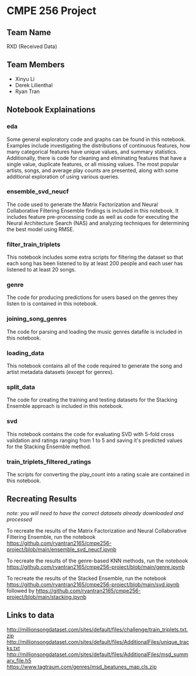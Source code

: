 # CMPE 256 Project

## Team Name
RXD (Received Data)

## Team Members
- Xinyu Li
- Derek Lilienthal
- Ryan Tran

## Notebook Explainations

### eda

Some general exploratory code and graphs can be found in this notebook. Examples include investigating the distributions of continuous features, how many categorical features have unique values, and summary statistics. Additionally, there is code for cleaning and eliminating features that have a single value, duplicate features, or all missing values. The most popular artists, songs, and average play counts are presented, along with some additional exploration of using various queries. 

### ensemble_svd_neucf

The code used to generate the Matrix Factorization and Neural Collaborative Filtering Ensemble findings is included in this notebook. It includes feature pre-processing code as well as code for executing the Neural Architecture Search (NAS) and analyzing techniques for determining the best model using RMSE. 

### filter_train_triplets

This notebook includes some extra scripts for filtering the dataset so that each song has been listened to by at least 200 people and each user has listened to at least 20 songs. 

### genre

The code for producing predictions for users based on the genres they listen to is contained in this notebook. 

### joining_song_genres

The code for parsing and loading the music genres datafile is included in this notebook.

### loading_data

This notebook contains all of the code required to generate the song and artist metadata datasets (except for genres).

### split_data

The code for creating the training and testing datasets for the Stacking Ensemble approach is included in this notebook.

### svd 

This notebook contains the code for evaluating SVD with 5-fold cross validation and ratings ranging from 1 to 5 and saving it's predicted values for the Stacking Ensemble method.

### train_triplets_filtered_ratings

The scripts for converting the play_count into a rating scale are contained in this notebook. 

## Recreating Results

*note: you will need to have the correct datasets already downloaded and processed*

To recreate the results of the Matrix Factorization and Neural Collaborative Filtering Ensemble, run the notebook https://github.com/ryantran2165/cmpe256-project/blob/main/ensemble_svd_neucf.ipynb

To recreate the results of the genre-based KNN methods, run the notebook https://github.com/ryantran2165/cmpe256-project/blob/main/genre.ipynb

To recreate the results of the Stacked Ensemble, run the notebook https://github.com/ryantran2165/cmpe256-project/blob/main/svd.ipynb followed by https://github.com/ryantran2165/cmpe256-project/blob/main/stacking.ipynb

## Links to data

http://millionsongdataset.com/sites/default/files/challenge/train_triplets.txt.zip  
http://millionsongdataset.com/sites/default/files/AdditionalFiles/unique_tracks.txt  
http://millionsongdataset.com/sites/default/files/AdditionalFiles/msd_summary_file.h5  
https://www.tagtraum.com/genres/msd_beatunes_map.cls.zip  
